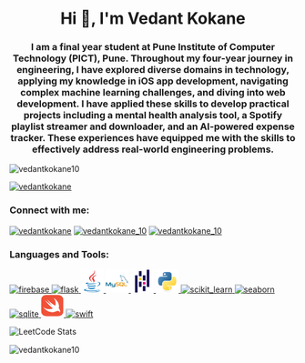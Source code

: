 <h1 align="center">Hi 👋, I'm Vedant Kokane</h1>
<h3 align="center">I am a final year student at Pune Institute of Computer Technology (PICT), Pune. Throughout my four-year journey in engineering, I have explored diverse domains in technology, applying my knowledge in iOS app development, navigating complex machine learning challenges, and diving into web development. I have applied these skills to develop practical projects including a mental health analysis tool, a Spotify playlist streamer and downloader, and an AI-powered expense tracker. These experiences have equipped me with the skills to effectively address real-world engineering problems.</h3>

<p align="left"> <img src="https://komarev.com/ghpvc/?username=vedantkokane10&label=Profile%20views&color=0e75b6&style=flat" alt="vedantkokane10" /> </p>

<p align="left"> <a href="https://twitter.com/vedantkokane" target="blank"><img src="https://img.shields.io/twitter/follow/vedantkokane?logo=twitter&style=for-the-badge" alt="vedantkokane" /></a> </p>

<h3 align="left">Connect with me:</h3>
<p align="left">
<a href="https://twitter.com/vedantkokane" target="blank"><img align="center" src="https://raw.githubusercontent.com/rahuldkjain/github-profile-readme-generator/master/src/images/icons/Social/twitter.svg" alt="vedantkokane" height="30" width="40" /></a>
<a href="https://instagram.com/vedantkokane_10" target="blank"><img align="center" src="https://raw.githubusercontent.com/rahuldkjain/github-profile-readme-generator/master/src/images/icons/Social/instagram.svg" alt="vedantkokane_10" height="30" width="40" /></a>
<a href="https://www.linkedin.com/in/vedantkokane/" target="blank"><img align="center" src="https://raw.githubusercontent.com/rahuldkjain/github-profile-readme-generator/master/src/images/icons/Social/linked-in-alt.svg" alt="vedantkokane_10" height="30" width="40" /></a>
</p>

<h3 align="left">Languages and Tools:</h3>
<p align="left"> <a href="https://firebase.google.com/" target="_blank" rel="noreferrer"> <img src="https://www.vectorlogo.zone/logos/firebase/firebase-icon.svg" alt="firebase" width="40" height="40"/> </a> <a href="https://code.tutsplus.com/intro-to-flask-adding-a-contact-page--net-28982t" target="_blank" rel="noreferrer"> <img src="https://cms-assets.tutsplus.com/uploads/users/30/posts/16037/preview_image/flask.png" alt="flask" width="40" height="40"/> </a> <a href="https://www.java.com" target="_blank" rel="noreferrer"> <img src="https://raw.githubusercontent.com/devicons/devicon/master/icons/java/java-original.svg" alt="java" width="40" height="40"/> </a> <a href="https://www.mysql.com/" target="_blank" rel="noreferrer"> <img src="https://raw.githubusercontent.com/devicons/devicon/master/icons/mysql/mysql-original-wordmark.svg" alt="mysql" width="40" height="40"/> </a> <a href="https://pandas.pydata.org/" target="_blank" rel="noreferrer"> <img src="https://raw.githubusercontent.com/devicons/devicon/2ae2a900d2f041da66e950e4d48052658d850630/icons/pandas/pandas-original.svg" alt="pandas" width="40" height="40"/> </a> <a href="https://www.python.org" target="_blank" rel="noreferrer"> <img src="https://raw.githubusercontent.com/devicons/devicon/master/icons/python/python-original.svg" alt="python" width="40" height="40"/> </a> <a href="https://scikit-learn.org/" target="_blank" rel="noreferrer"> <img src="https://upload.wikimedia.org/wikipedia/commons/0/05/Scikit_learn_logo_small.svg" alt="scikit_learn" width="40" height="40"/> </a> <a href="https://seaborn.pydata.org/" target="_blank" rel="noreferrer"> <img src="https://seaborn.pydata.org/_images/logo-mark-lightbg.svg" alt="seaborn" width="40" height="40"/> </a> <a href="https://www.sqlite.org/" target="_blank" rel="noreferrer"> <img src="https://www.vectorlogo.zone/logos/sqlite/sqlite-icon.svg" alt="sqlite" width="40" height="40"/> </a> <a href="https://developer.apple.com/swift/" target="_blank" rel="noreferrer"> <img src="https://raw.githubusercontent.com/devicons/devicon/master/icons/swift/swift-original.svg" alt="swift" width="40" height="40"/> </a>
<a href="[https://developer.apple.com/swift/](https://upload.wikimedia.org/wikipedia/commons/6/6a/JavaScript-logo.png)" target="_blank" rel="noreferrer"> <img src="https://upload.wikimedia.org/wikipedia/commons/6/6a/JavaScript-logo.png" alt="swift" width="40" height="40"/> </a>
</p>

![LeetCode Stats](https://leetcode.card.workers.dev/vedantkokane_10?theme=auto&font=baloo&extension=null)

<p><img align="center" src="https://github-readme-stats.vercel.app/api/top-langs?username=vedantkokane10&show_icons=true&locale=en&layout=compact" alt="vedantkokane10" /></p>

